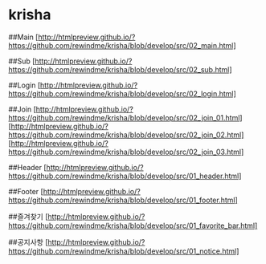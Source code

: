 krisha
======

##Main
[http://htmlpreview.github.io/?https://github.com/rewindme/krisha/blob/develop/src/02_main.html]

##Sub
[http://htmlpreview.github.io/?https://github.com/rewindme/krisha/blob/develop/src/02_sub.html]

##Login
[http://htmlpreview.github.io/?https://github.com/rewindme/krisha/blob/develop/src/02_login.html]

##Join
[http://htmlpreview.github.io/?https://github.com/rewindme/krisha/blob/develop/src/02_join_01.html]
[http://htmlpreview.github.io/?https://github.com/rewindme/krisha/blob/develop/src/02_join_02.html]
[http://htmlpreview.github.io/?https://github.com/rewindme/krisha/blob/develop/src/02_join_03.html]



##Header
[http://htmlpreview.github.io/?https://github.com/rewindme/krisha/blob/develop/src/01_header.html]

##Footer
[http://htmlpreview.github.io/?https://github.com/rewindme/krisha/blob/develop/src/01_footer.html]

##즐겨찾기
[http://htmlpreview.github.io/?https://github.com/rewindme/krisha/blob/develop/src/01_favorite_bar.html]

##공지사항
[http://htmlpreview.github.io/?https://github.com/rewindme/krisha/blob/develop/src/01_notice.html]